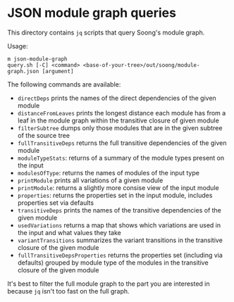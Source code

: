 # JSON module graph queries

This directory contains `jq` scripts that query Soong's module graph.

Usage:

```
m json-module-graph
query.sh [-C] <command> <base-of-your-tree>/out/soong/module-graph.json [argument]
```

The following commands are available:
* `directDeps` prints the names of the direct dependencies of the given module
* `distanceFromLeaves` prints the longest distance each module has from a leaf
  in the module graph within the transitive closure of given module
* `filterSubtree` dumps only those modules that are in the given subtree of the
  source tree
* `fullTransitiveDeps` returns the full transitive dependencies of the given
  module
* `moduleTypeStats`: returns of a summary of the module types present on the
  input
* `modulesOfType`: returns the names of modules of the input type
* `printModule` prints all variations of a given module
* `printModule`: returns a slightly more consise view of the input module
* `properties`: returns the properties set in the input module, includes
  properties set via defaults
* `transitiveDeps` prints the names of the transitive dependencies of the given
  module
* `usedVariations` returns a map that shows which variations are used in the
  input and what values they take
* `variantTransitions`  summarizes the variant transitions in the transitive
  closure of the given module
* `fullTransitiveDepsProperties` returns the properties set (including via
  defaults) grouped by module type of the modules in the transitive closure of
  the given module

It's best to filter the full module graph to the part you are interested in
because `jq` isn't too fast on the full graph.
